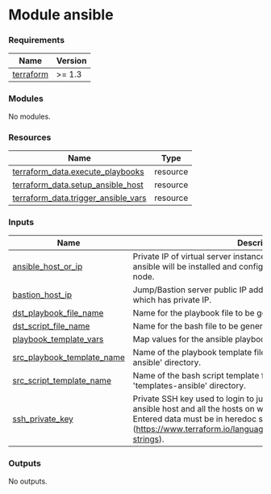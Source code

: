 # Module ansible

<!-- BEGINNING OF PRE-COMMIT-TERRAFORM DOCS HOOK -->
### Requirements

| Name | Version |
|------|---------|
| <a name="requirement_terraform"></a> [terraform](#requirement\_terraform) | >= 1.3 |

### Modules

No modules.

### Resources

| Name | Type |
|------|------|
| [terraform_data.execute_playbooks](https://registry.terraform.io/providers/hashicorp/terraform/latest/docs/resources/data) | resource |
| [terraform_data.setup_ansible_host](https://registry.terraform.io/providers/hashicorp/terraform/latest/docs/resources/data) | resource |
| [terraform_data.trigger_ansible_vars](https://registry.terraform.io/providers/hashicorp/terraform/latest/docs/resources/data) | resource |

### Inputs

| Name | Description | Type | Default | Required |
|------|-------------|------|---------|:--------:|
| <a name="input_ansible_host_or_ip"></a> [ansible\_host\_or\_ip](#input\_ansible\_host\_or\_ip) | Private IP of virtual server instance running RHEL OS on which ansible will be installed and configured to act as central ansible node. | `string` | n/a | yes |
| <a name="input_bastion_host_ip"></a> [bastion\_host\_ip](#input\_bastion\_host\_ip) | Jump/Bastion server public IP address to reach the ansible host which has private IP. | `string` | n/a | yes |
| <a name="input_dst_playbook_file_name"></a> [dst\_playbook\_file\_name](#input\_dst\_playbook\_file\_name) | Name for the playbook file to be generated on the Ansible host. | `string` | n/a | yes |
| <a name="input_dst_script_file_name"></a> [dst\_script\_file\_name](#input\_dst\_script\_file\_name) | Name for the bash file to be generated on the Ansible host. | `string` | n/a | yes |
| <a name="input_playbook_template_vars"></a> [playbook\_template\_vars](#input\_playbook\_template\_vars) | Map values for the ansible playbook template. | `map(any)` | n/a | yes |
| <a name="input_src_playbook_template_name"></a> [src\_playbook\_template\_name](#input\_src\_playbook\_template\_name) | Name of the playbook template file located within the 'templates-ansible' directory. | `string` | n/a | yes |
| <a name="input_src_script_template_name"></a> [src\_script\_template\_name](#input\_src\_script\_template\_name) | Name of the bash script template file located within the 'templates-ansible' directory. | `string` | n/a | yes |
| <a name="input_ssh_private_key"></a> [ssh\_private\_key](#input\_ssh\_private\_key) | Private SSH key used to login to jump/bastion server, also the ansible host and all the hosts on which tasks will be executed. Entered data must be in heredoc strings format (https://www.terraform.io/language/expressions/strings#heredoc-strings). | `string` | n/a | yes |

### Outputs

No outputs.
<!-- END OF PRE-COMMIT-TERRAFORM DOCS HOOK -->
